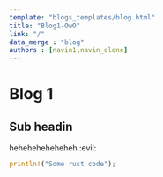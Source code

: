 ```yaml
---
template: "blogs_templates/blog.html"
title: "Blog1-OwO"
link: "/"
data_merge : "blog"
authors : [navin1,navin_clone]
---
```


# Blog 1 

## Sub headin

heheheheheheheh :evil:

```rs
println!("Some rust code");
```


